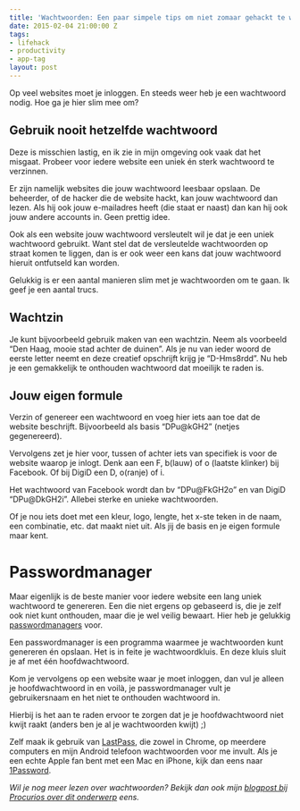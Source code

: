 ```yaml
---
title: 'Wachtwoorden: Een paar simpele tips om niet zomaar gehackt te worden'
date: 2015-02-04 21:00:00 Z
tags:
- lifehack
- productivity
- app-tag
layout: post
---
```


Op veel websites moet je inloggen. En steeds weer heb je een wachtwoord nodig. Hoe ga je hier slim mee om?

## Gebruik nooit hetzelfde wachtwoord
Deze is misschien lastig, en ik zie in mijn omgeving ook vaak dat het misgaat. Probeer voor iedere website een uniek én sterk wachtwoord te verzinnen.

Er zijn namelijk websites die jouw wachtwoord leesbaar opslaan. De beheerder, of de hacker die de website hackt, kan jouw wachtwoord dan lezen. Als hij ook jouw e-mailadres heeft (die staat er naast) dan kan hij ook jouw andere accounts in. Geen prettig idee.

Ook als een website jouw wachtwoord versleutelt wil je dat je een uniek wachtwoord gebruikt. Want stel dat de versleutelde wachtwoorden op straat komen te liggen, dan is er ook weer een kans dat jouw wachtwoord hieruit ontfutseld kan worden.

Gelukkig is er een aantal manieren slim met je wachtwoorden om te gaan. Ik geef je een aantal trucs.

## Wachtzin
Je kunt bijvoorbeeld gebruik maken van een wachtzin. Neem als voorbeeld “Den Haag, mooie stad achter de duinen”. Als je nu van ieder woord de eerste letter neemt en deze creatief opschrijft krijg je “D-Hms8rdd”. Nu heb je een gemakkelijk te onthouden wachtwoord dat moeilijk te raden is.

## Jouw eigen formule
Verzin of genereer een wachtwoord en voeg hier iets aan toe dat de website beschrijft. Bijvoorbeeld als basis “DPu@kGH2” (netjes gegenereerd).

Vervolgens zet je hier voor, tussen of achter iets van specifiek is voor de website waarop je inlogt. Denk aan een F, b(lauw) of o (laatste klinker) bij Facebook. Of bij DigiD een D, o(ranje) of i.

Het wachtwoord van Facebook wordt dan bv “DPu@FkGH2o” en van DigiD “DPu@DkGH2i”. Allebei sterke en unieke wachtwoorden.

Of je nou iets doet met een kleur, logo, lengte, het x-ste teken in de naam, een combinatie, etc. dat maakt niet uit. Als jij de basis en je eigen formule maar kent.

# Passwordmanager
Maar eigenlijk is de beste manier voor iedere website een lang uniek wachtwoord te genereren. Een die niet ergens op gebaseerd is, die je zelf ook niet kunt onthouden, maar die je wel veilig bewaart. Hier heb je gelukkig [passwordmanagers](http://en.wikipedia.org/wiki/Password_manager) voor.

Een passwordmanager is een programma waarmee je wachtwoorden kunt genereren én opslaan. Het is in feite je wachtwoordkluis. En deze kluis sluit je af met één hoofdwachtwoord.

Kom je vervolgens op een website waar je moet inloggen, dan vul je alleen je hoofdwachtwoord in en voilà, je passwordmanager vult je gebruikersnaam en het niet te onthouden wachtwoord in.

Hierbij is het aan te raden ervoor te zorgen dat je je hoofdwachtwoord niet kwijt raakt (anders ben je al je wachtwoorden kwijt) ;)

Zelf maak ik gebruik van [LastPass](https://lastpass.com/nl/), die zowel in Chrome, op meerdere computers en mijn Android telefoon wachtwoorden voor me invult. Als je een echte Apple fan bent met een Mac en iPhone, kijk dan eens naar [1Password](https://agilebits.com/onepassword).

*Wil je nog meer lezen over wachtwoorden? Bekijk dan ook mijn [blogpost bij Procurios over dit onderwerp](http://www.procurios.com/blog/2015/01/28/Laat-anderen-jouw-wachtwoord-niet-raden-Twee-factoren-waarmee-je-veiliger-inlogt) eens.*